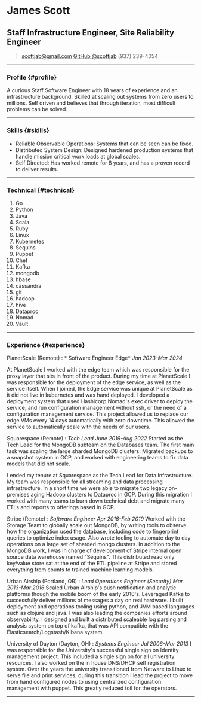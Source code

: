 # James Scott
## Staff Infrastructure Engineer, Site Reliability Engineer

> [scottjab@gmail.com](mailto:scottjab@gmail.com)
> [GitHub @scottjab](https://github.com/scottjab)
> (937) 239-4054

------

### Profile {#profile}

A curious Staff Software Engineer with 18 years of experience and an infrastructure background. Skilled at scaling out systems from zero users to millions. Self driven and believes that through iteration, most difficult problems can be solved. 

------

### Skills {#skills}
* Reliable Observable Operations: Systems that can be seen can be fixed.
* Distributed System Design: Designed hardened production systems that handle mission critical work loads at global scales. 
* Self Directed: Has worked remote for 8 years, and has a proven record to deliver results.

------

### Technical {#technical}

1. Go
1. Python
1. Java
1. Scala
1. Ruby
1. Linux
1. Kubernetes
1. Sequins
1. Puppet
1. Chef
1. Kafka 
1. mongodb
1. hbase
1. cassandra
1. git
1. hadoop
1. hive
1. Dataproc
1. Nomad
1. Vault

------

### Experience {#experience}
PlanetScale (Remote)
: * Software Engineer Edge*
_Jan 2023-Mar 2024_

At PlanetScale I worked with the edge team which was responsible for the proxy layer that sits in front of the product. During my time at PlanetScale I was responsible for the deployment of the edge service, as well as the service itself.   When I joined, the Edge service was unique at PlanetScale as it did not live in kubernetes and was hand deployed.  I developed a deployment system that used Hashicorp Nomad's exec driver to deploy the service, and run configuration management without ssh, or the need of a configuration management service. This project allowed us to replace our edge VMs every 14 days automatically with zero downtime. This allowed the service to automatically scale with the needs of our users.

Squarespace (Remote)
: *Tech Lead*
  _June 2019-Aug 2022_
  Started as the Tech Lead for the MongoDB subteam on the Databases team.  The first main task was scaling the large sharded MongoDB clusters. Migrated backups to a snapshot system in GCP, and worked with engineering teams to fix data models that did not scale. 
  
  I ended my tenure at Squarespace as the Tech Lead for Data Infrastructure. My team was responsible for all streaming and data processing infrastructure. In a short time we were able to migrate two legacy on-premises aging Hadoop clusters to Dataproc in GCP.  During this migration I worked with many teams to burn down technical debt and migrate many ETLs and reports to offerings based in GCP.

Stripe (Remote)
: *Software Engineer*
  _Apr 2016-Feb 2019_
  Worked with the Storage Team to globally scale out MongoDB, by writing tools to observe how the organization used the database, including code to fingerprint queries to optimize index usage. Also wrote tooling to automate day to day operations on a large set of sharded mongo clusters.  In addition to the MongoDB work, I was in charge of development of Stripe internal open source data warehouse named "Sequins".  This distributed read only key/value store sat at the end of the ETL pipeline at Stripe and stored everything from counts to trained machine learning models. 

Urban Airship (Portland, OR)
: *Lead Operations Engineer (Security)*
  _Mar 2013-Mar 2016_
  Scaled Urban Airship's push notification and analytic platforms though the mobile boom of the early 2010's. Leveraged Kafka to successfully deliver millions of messages a day on real hardware. I built deployment and operations tooling using python, and JVM based languages such as clojure and java.  I was also leading the companies efforts around observability.  I designed and built a distributed scaleable log parsing and analysis system on top of kafka, that was API compatible with the Elasticsearch/Logstash/Kibana system.

University of Dayton (Dayton, OH)
: *Systems Engineer* 
  _Jul 2006-Mar 2013_
  I was responsible for the University's successful single sign on Identity management project.  This included a single sign on for all university resources.  I also worked on the in house DNS/DHCP self registration system.  Over the years the university transitioned from Netware to Linux to serve file and print services, during this transition I lead the project to move from hand configured nodes to using centralized configuration management with puppet.  This greatly reduced toil for the operators. 

------
